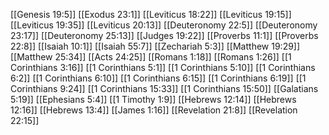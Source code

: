 [[Genesis 19:5]]
[[Exodus 23:1]]
[[Leviticus 18:22]]
[[Leviticus 19:15]]
[[Leviticus 19:35]]
[[Leviticus 20:13]]
[[Deuteronomy 22:5]]
[[Deuteronomy 23:17]]
[[Deuteronomy 25:13]]
[[Judges 19:22]]
[[Proverbs 11:1]]
[[Proverbs 22:8]]
[[Isaiah 10:1]]
[[Isaiah 55:7]]
[[Zechariah 5:3]]
[[Matthew 19:29]]
[[Matthew 25:34]]
[[Acts 24:25]]
[[Romans 1:18]]
[[Romans 1:26]]
[[1 Corinthians 3:16]]
[[1 Corinthians 5:1]]
[[1 Corinthians 5:10]]
[[1 Corinthians 6:2]]
[[1 Corinthians 6:10]]
[[1 Corinthians 6:15]]
[[1 Corinthians 6:19]]
[[1 Corinthians 9:24]]
[[1 Corinthians 15:33]]
[[1 Corinthians 15:50]]
[[Galatians 5:19]]
[[Ephesians 5:4]]
[[1 Timothy 1:9]]
[[Hebrews 12:14]]
[[Hebrews 12:16]]
[[Hebrews 13:4]]
[[James 1:16]]
[[Revelation 21:8]]
[[Revelation 22:15]]
